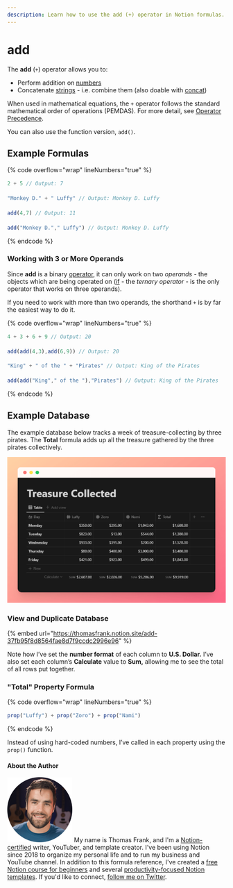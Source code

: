 ```yaml
---
description: Learn how to use the add (+) operator in Notion formulas.
---
```


# add

The **add** (`+`) operator allows you to:

* Perform addition on [numbers](../../formula-basics/data-types/number.md)
* Concatenate [strings](../../formula-basics/data-types/string.md) - i.e. combine them (also doable with [concat](../functions/concat.md))

When used in mathematical equations, the `+` operator follows the standard mathematical order of operations (PEMDAS). For more detail, see [Operator Precedence](../../reference/operator-precedence-and-associativity.md).

You can also use the function version, `add()`.

## Example Formulas

{% code overflow="wrap" lineNumbers="true" %}
```jsx
2 + 5 // Output: 7

"Monkey D." + " Luffy" // Output: Monkey D. Luffy

add(4,7) // Output: 11

add("Monkey D."," Luffy") // Output: Monkey D. Luffy
```
{% endcode %}

### Working with 3 or More Operands

Since **add** is a binary [operator](./), it can only work on two _operands -_ the objects which are being operated on ([if](if.md) - the _ternary operator -_ is the only operator that works on three operands).

If you need to work with more than two operands, the shorthand `+` is by far the easiest way to do it.

{% code overflow="wrap" lineNumbers="true" %}
```jsx
4 + 3 + 6 + 9 // Output: 20

add(add(4,3),add(6,9)) // Output: 20

"King" + " of the " + "Pirates" // Output: King of the Pirates

add(add("King"," of the "),"Pirates") // Output: King of the Pirates 
```
{% endcode %}

## Example Database

The example database below tracks a week of treasure-collecting by three pirates. The **Total** formula adds up all the treasure gathered by the three pirates collectively.

![](<../../.gitbook/assets/Treasure Collected.png>)

### View and Duplicate Database

{% embed url="https://thomasfrank.notion.site/add-37fb95f8d8564fae8d7f9ccdc2996e96" %}

Note how I’ve set the **number format** of each column to **U.S. Dollar.** I’ve also set each column’s **Calculate** value to **Sum,** allowing me to see the total of all rows put together.

### "Total" Property Formula

{% code overflow="wrap" lineNumbers="true" %}
```jsx
prop("Luffy") + prop("Zoro") + prop("Nami")
```
{% endcode %}

Instead of using hard-coded numbers, I’ve called in each property using the `prop()` function.

#### About the Author

<img src="../../.gitbook/assets/Notion Fundamentals with Thomas Frank - Avatar 2021 compressed (1).png" alt="" data-size="line"> My name is Thomas Frank, and I'm a [Notion-certified](https://www.credly.com/badges/95fae13a-17bf-4b4a-a3d2-d58c8a3e6a2a/public\_url) writer, YouTuber, and template creator. I've been using Notion since 2018 to organize my personal life and to run my business and YouTube channel. In addition to this formula reference, I've created a [free Notion course for beginners](https://thomasjfrank.com/fundamentals/) and several [productivity-focused Notion templates](https://thomasjfrank.com/templates/). If you'd like to connect, [follow me on Twitter](https://twitter.com/TomFrankly).
